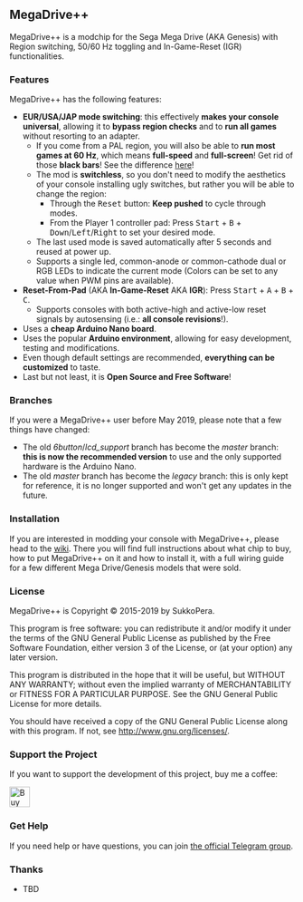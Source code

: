 ## MegaDrive++
MegaDrive++ is a modchip for the Sega Mega Drive (AKA Genesis) with Region switching, 50/60 Hz toggling and In-Game-Reset (IGR) functionalities.

### Features
MegaDrive++ has the following features:

- **EUR/USA/JAP mode switching**: this effectively **makes your console universal**, allowing it to **bypass region checks** and to **run all games** without resorting to an adapter.
  - If you come from a PAL region, you will also be able to **run most games at 60 Hz**, which means **full-speed** and **full-screen**! Get rid of those **black bars**! See the difference [here](https://youtu.be/X1CW8Da8i1o)!
  - The mod is **switchless**, so you don't need to modify the aesthetics of your console installing ugly switches, but rather you will be able to change the region:
    - Through the <kbd>Reset</kbd> button: **Keep pushed** to cycle through modes.
    - From the Player 1 controller pad: Press <kbd>Start</kbd> + <kbd>B</kbd> + <kbd>Down</kbd>/<kbd>Left</kbd>/<kbd>Right</kbd> to set your desired mode.
  - The last used mode is saved automatically after 5 seconds and reused at power up.
  - Supports a single led, common-anode or common-cathode dual or RGB LEDs to indicate the current mode (Colors can be set to any value when PWM pins are available).
- **Reset-From-Pad** (AKA **In-Game-Reset** AKA **IGR**): Press <kbd>Start</kbd> + <kbd>A</kbd> + <kbd>B</kbd> + <kbd>C</kbd>.
  - Supports consoles with both active-high and active-low reset signals by
autosensing (i.e.: **all console revisions**!).
- Uses a **cheap Arduino Nano board**.
- Uses the popular **Arduino environment**, allowing for easy development, testing and modifications.
- Even though default settings are recommended, **everything can be customized** to taste.
- Last but not least, it is **Open Source and Free Software**!

### Branches
If you were a MegaDrive++ user before May 2019, please note that a few things have changed:
- The old *6button*/*lcd_support* branch has become the *master* branch: **this is now the recommended version** to use and the only supported hardware is the Arduino Nano.
- The old *master* branch has become the *legacy* branch: this is only kept for reference, it is no longer supported and won't get any updates in the future.

### Installation
If you are interested in modding your console with MegaDrive++, please head to the [wiki](https://github.com/SukkoPera/MegaDrivePlusPlus/wiki). There you will find full instructions about what chip to buy, how to put MegaDrive++ on it and how to install it, with a full wiring guide for a few different Mega Drive/Genesis models that were sold.

### License
MegaDrive++ is Copyright &copy; 2015-2019 by SukkoPera.

This program is free software: you can redistribute it and/or modify it under the terms of the GNU General Public License as published by the Free Software Foundation, either version 3 of the License, or (at your option) any later version.

This program is distributed in the hope that it will be useful, but WITHOUT ANY WARRANTY; without even the implied warranty of MERCHANTABILITY or FITNESS FOR A PARTICULAR PURPOSE.  See the GNU General Public License for more details.

You should have received a copy of the GNU General Public License along with this program. If not, see <http://www.gnu.org/licenses/>.

### Support the Project
If you want to support the development of this project, buy me a coffee:

<a href='https://ko-fi.com/L3L0U18L' target='_blank'><img height='36' style='border:0px;height:36px;' src='https://az743702.vo.msecnd.net/cdn/kofi2.png?v=2' border='0' alt='Buy Me a Coffee at ko-fi.com' /></a>

### Get Help
If you need help or have questions, you can join [the official Telegram group](https://t.me/joinchat/HUHdWBC9J9JnYIrvTYfZmg).

### Thanks
- TBD
